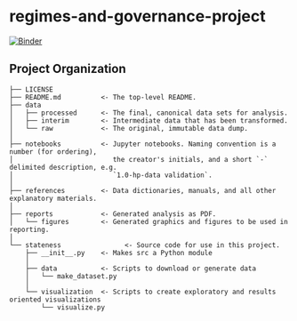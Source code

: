 regimes-and-governance-project
==============================

[![Binder](https://mybinder.org/badge_logo.svg)](https://mybinder.org/v2/gh/hp0404/regimes-and-governance-project/master)


Project Organization
------------

    ├── LICENSE
    ├── README.md          <- The top-level README.
    ├── data
    │   ├── processed      <- The final, canonical data sets for analysis.
    │   ├── interim        <- Intermediate data that has been transformed.
    │   └── raw            <- The original, immutable data dump.
    │
    ├── notebooks          <- Jupyter notebooks. Naming convention is a number (for ordering),
    │                         the creator's initials, and a short `-` delimited description, e.g.
    │                         `1.0-hp-data validation`.
    │
    ├── references         <- Data dictionaries, manuals, and all other explanatory materials.
    │
    ├── reports            <- Generated analysis as PDF.
    │   └── figures        <- Generated graphics and figures to be used in reporting.
    │
    └── stateness                <- Source code for use in this project.
        ├── __init__.py    <- Makes src a Python module
        │
        ├── data           <- Scripts to download or generate data
        │   └── make_dataset.py
        │
        └── visualization  <- Scripts to create exploratory and results oriented visualizations
            └── visualize.py
